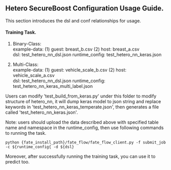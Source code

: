 ## Hetero SecureBoost Configuration Usage Guide.

This section introduces the dsl and conf relationships for usage.

#### Training Task.

1. Binary-Class:  
    example-data: (1) guest: breast_b.csv  (2) host: breast_a.csv  
    dsl: test_hetero_nn_dsl.json 
    runtime_config: test_hetero_nn_keras.json
 
2. Multi-Class:  
    example-data: (1) guest: vehicle_scale_b.csv
                  (2) host: vehicle_scale_a.csv  
    dsl: test_hetero_nn_dsl.json 
    runtime_config: test_hetero_nn_keras_multi_label.json
   
Users can modify 'test_build_from_keras.py' under this folder to modify structure of hetero_nn, it will dump keras model to json string and replace keywords in 'test_hetero_nn_keras_temperate.json', then generates a file called 'test_hetero_nn_keras.json'.
 
Note: users should upload the data described above with specified table name and namespace in the runtime_config, 
then use following commands to running the task.
    
    python {fate_install_path}/fate_flow/fate_flow_client.py -f submit_job -c ${runtime_config{ -d ${dsl}

Moreover, after successfully running the training task, you can use it to predict too.
